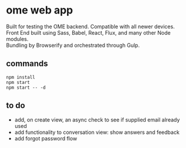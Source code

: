 # ome web app #
Built for testing the OME backend. Compatible with all newer devices.  
Front End built using Sass, Babel, React, Flux, and many other Node modules.  
Bundling by Browserify and orchestrated through Gulp.

## commands ##
```
npm install
npm start
npm start -- -d
```

## to do ##
- add, on create view, an async check to see if supplied email already used
- add functionality to conversation view: show answers and feedback
- add forgot password flow